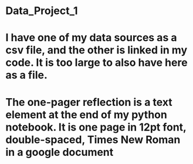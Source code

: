 # Data_Project_1

# I have one of my data sources as a csv file, and the other is linked in my code. It is too large to also have here as a file. 
# The one-pager reflection is a text element at the end of my python notebook. It is one page in 12pt font, double-spaced, Times New Roman in a google document
